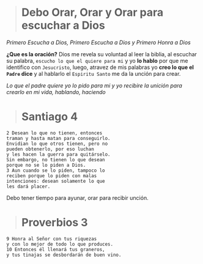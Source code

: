 > # Debo Orar, Orar y Orar para escuchar a Dios
_Primero Escucha a Dios, Primero Escucha a Dios y Primero Honra a Dios_

__¿Que es la oración?__ Dios me revela su voluntad al leer la biblia, al escuchar su palabra, `escucho lo que el quiere para mi` y yo __lo hablo__ por que me identifico con `Jesucristo`, luego, atravez de mis palabras yo __creo lo que el `Padre` dice__ y al hablarlo el `Espiritu Santo` me da la unción para crear.

_Lo que el padre quiere yo lo pido para mi y yo recibire la unición para crearlo en mi vida, hablando, haciendo_

> # Santiago 4 

    2 Desean lo que no tienen, entonces 
    traman y hasta matan para conseguirlo. 
    Envidian lo que otros tienen, pero no 
    pueden obtenerlo, por eso luchan 
    y les hacen la guerra para quitárselo. 
    Sin embargo, no tienen lo que desean 
    porque no se lo piden a Dios. 
    3 Aun cuando se lo piden, tampoco lo
    reciben porque lo piden con malas 
    intenciones: desean solamente lo que 
    les dará placer.

Debo tener tiempo para ayunar, orar para recibir unción.

> # Proverbios 3
    
    9 Honra al Señor con tus riquezas
    y con lo mejor de todo lo que produces.
    10 Entonces él llenará tus graneros,
    y tus tinajas se desbordarán de buen vino.